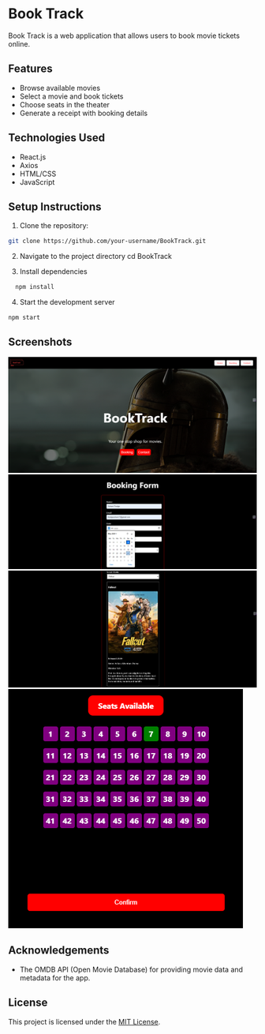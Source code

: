 # Book Track

Book Track is a web application that allows users to book movie tickets online.

## Features

- Browse available movies
- Select a movie and book tickets
- Choose seats in the theater
- Generate a receipt with booking details

## Technologies Used

- React.js
- Axios
- HTML/CSS
- JavaScript

## Setup Instructions

1. Clone the repository:

```bash
git clone https://github.com/your-username/BookTrack.git
```
2. Navigate to the project directory
  cd BookTrack

3. Install dependencies
```bash
  npm install
```
4. Start the development server
```bash
npm start
```
## Screenshots 
![Screenshot 1](Hero-section.png)
![Screenshot 2](Booking-form.png)
![Screenshot 3](OMdb.png)
![Screenshot 3](Seats.png)

## Acknowledgements

- The OMDB API (Open Movie Database) for providing movie data and metadata for the app.

## License

This project is licensed under the [MIT License](LICENSE).
